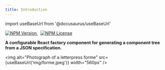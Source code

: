 ```yaml
---
title: Introduction
---
```


import useBaseUrl from '@docusaurus/useBaseUrl'


<div style={{ marginBottom: '2em' }}>
  <a href="https://www.npmjs.com/package/@kelmscott/forme" title="Current version">
    <img src="https://img.shields.io/npm/v/@kelmscott/forme.svg" alt="NPM Version" />
  </a>
  &nbsp;
  <a href="https://github.com/brettgullan/kelmscott/blob/master/packages/forme/LICENSE" title="MIT license">
    <img alt="NPM License" src="https://img.shields.io/npm/l/@kelmscott/forme" />
  </a>
</div>


**A configurable React factory component for generating a component tree from a JSON specification.**

<img alt="Photograph of a letterpress forme" src={useBaseUrl('img/forme.jpeg')} width="560px" />

